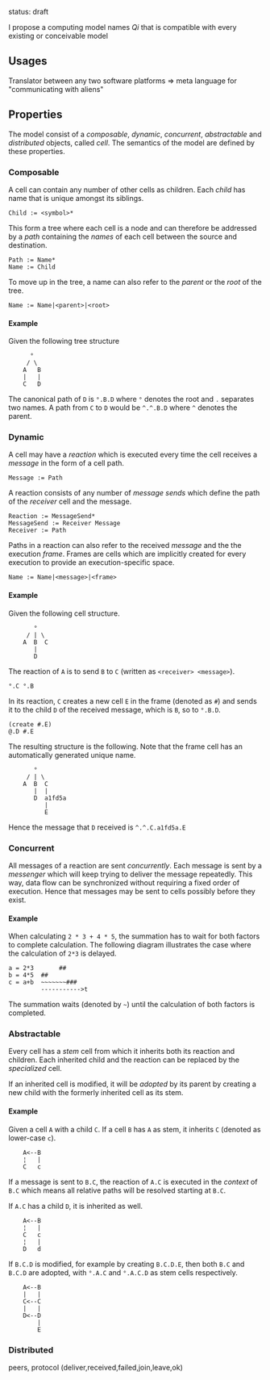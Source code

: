 status: draft

I propose a computing model names *Qi* that is compatible with every existing or conceivable model

## Usages

Translator between any two software platforms
=> meta language for "communicating with aliens"

## Properties

The model consist of a *composable*, *dynamic*, *concurrent*, *abstractable* and *distributed* objects, called *cell*. The semantics of the model are defined by these properties.

### Composable

A cell can contain any number of other cells as children. Each *child* has name that is unique amongst its siblings. 

```text
Child := <symbol>*
```

This form a tree where each cell is a node and can therefore be addressed by a *path* containing the *names* of each cell between the source and destination.
   
```text
Path := Name*
Name := Child
```

To move up in the tree, a name can also refer to the *parent* or the *root* of the tree.

```text
Name := Name|<parent>|<root>
```
   
#### Example
    
Given the following tree structure

```text
      °
     / \
    A   B
    |   |
    C   D
```
     
The canonical path of `D` is `°.B.D` where `°` denotes the root and `.` separates two names. A path from `C` to `D` would be `^.^.B.D` where `^` denotes the parent.

### Dynamic

A cell may have a *reaction* which is executed every time the cell receives a *message* in the form of a cell path.

```text
Message := Path
```
    
A reaction consists of any number of *message sends* which define the path of the *receiver* cell and the message.

```text
Reaction := MessageSend*
MessageSend := Receiver Message
Receiver := Path
```
    
Paths in a reaction can also refer to the received *message* and the the execution *frame*. Frames are cells which are implicitly created for every execution to provide an execution-specific space.
    
```text
Name := Name|<message>|<frame>
```
    
#### Example    

Given the following cell structure.
    
```text
       °
     / | \  
    A  B  C
       |
       D
```
           
The reaction of `A` is to send `B` to `C` (written as `<receiver> <message>`).
    
```text
°.C °.B
```
    
In its reaction, `C` creates a new cell `E` in the frame (denoted as `#`) and sends it to the child `D` of the received message, which is `B`, so to `°.B.D`.
    
```text
(create #.E)
@.D #.E
```
    
The resulting structure is the following. Note that the frame cell has an automatically generated unique name.
        
```text
       °
     / | \  
    A  B  C
       |  |
       D  a1fd5a
          |
          E
```
              
Hence the message that `D` received is `^.^.C.a1fd5a.E`


### Concurrent

All messages of a reaction are sent *concurrently*. Each message is sent by a *messenger* which will keep trying to deliver the message repeatedly. This way, data flow can be synchronized without requiring a fixed order of execution. Hence that messages may be sent to cells possibly before they exist.

#### Example

When calculating `2 * 3 + 4 * 5`, the summation has to wait for both factors to complete calculation. The following diagram illustrates the case where the calculation of `2*3` is delayed. 
     
```text
a = 2*3       ##
b = 4*5  ##
c = a+b  ~~~~~~~###
         ----------->t
```
             
The summation waits (denoted by `~`) until the calculation of both factors is completed.

### Abstractable

Every cell has a *stem* cell from which it inherits both its reaction and children. Each inherited child and the reaction can be replaced by the *specialized* cell.

If an inherited cell is modified, it will be *adopted* by its parent by creating a new child with the formerly inherited cell as its stem.

#### Example

Given a cell `A` with a child `C`. If a cell `B` has `A` as stem, it inherits `C` (denoted as lower-case `c`). 
        
```text
    A<--B
    ¦   |
    C   c
```
      
If a message is sent to `B.C`, the reaction of `A.C` is executed in the *context* of `B.C` which means all relative paths will be resolved starting at `B.C`. 

If `A.C` has a child `D`, it is inherited as well.
    
```text
    A<--B
    ¦   |
    C   c
    ¦   |
    D   d
```

If `B.C.D` is modified, for example by creating `B.C.D.E`, then both `B.C` and `B.C.D` are adopted, with `°.A.C` and `°.A.C.D` as stem cells respectively.
    
```text
    A<--B
    |   |
    C<--C
    |   |
    D<--D
        |
        E
```

### Distributed

peers, protocol (deliver,received,failed,join,leave,ok)